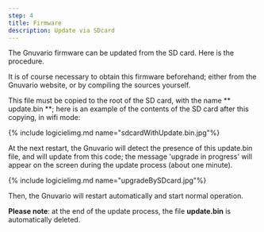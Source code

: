 ```yaml
---
step: 4
title: Firmware
description: Update via SDcard
---
```


The Gnuvario firmware can be updated from the SD card.
Here is the procedure.

It is of course necessary to obtain this firmware beforehand; either from the Gnuvario website, or by compiling the sources yourself.

This file must be copied to the root of the SD card, with the name ** update.bin **; here is an example of the contents of the SD card after this copying, in wifi mode:

{% include logicielimg.md name="sdcardWithUpdate.bin.jpg"%}

At the next restart, the Gnuvario will detect the presence of this update.bin file, and will update from this code; the message 'upgrade in progress' will appear on the screen during the update process (about one minute).

{% include logicielimg.md name="upgradeBySDcard.jpg"%}

Then, the Gnuvario will restart automatically and start normal operation.

**Please note**: at the end of the update process, the file **update.bin** is automatically deleted.
